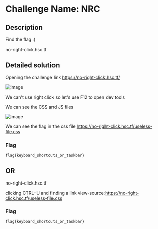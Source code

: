# Challenge Name: NRC

## Description

Find the flag :)

no-right-click.hsc.tf

## Detailed solution

Opening the challenge link https://no-right-click.hsc.tf/

![image](https://user-images.githubusercontent.com/72421091/122646382-bfa9e400-d116-11eb-9475-cf78dd9d342c.png)

We can't use right click so let's use F12 to open dev tools 

We can see the CSS and JS files   

![image](https://user-images.githubusercontent.com/72421091/122646488-46f75780-d117-11eb-928a-e6cafffccdf2.png)  
  
We can see the flag in the css file https://no-right-click.hsc.tf/useless-file.css  



### Flag

```
flag{keyboard_shortcuts_or_taskbar} 
```


## OR

no-right-click.hsc.tf

clicking CTRL+U and finding a link view-source:https://no-right-click.hsc.tf/useless-file.css 

### Flag 

```
flag{keyboard_shortcuts_or_taskbar} 
```